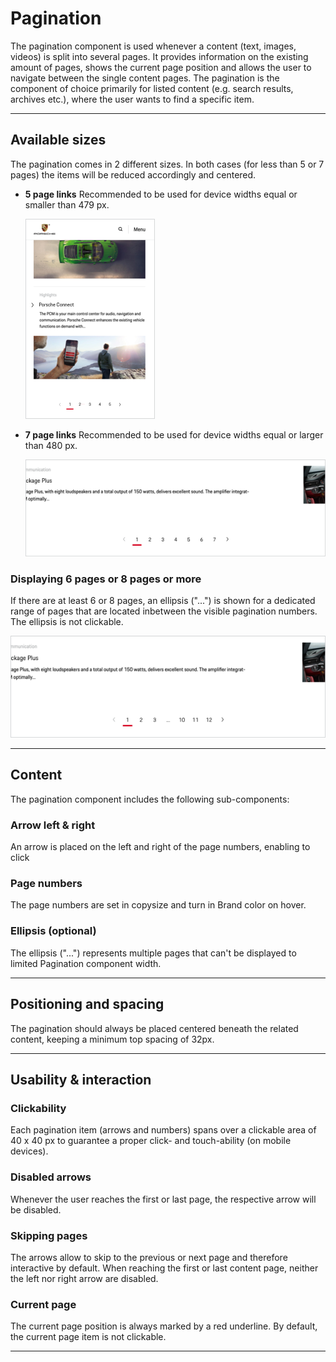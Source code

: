 # Pagination

The pagination component is used whenever a content (text, images, videos) is split into several pages. It provides information on the existing amount of pages, shows the current page position and allows the user to navigate between the single content pages. The pagination is the component of choice primarily for listed content (e.g. search results, archives etc.), where the user wants to find a specific item.

---

## Available sizes

The pagination comes in 2 different sizes. In both cases (for less than 5 or 7 pages) the items will be reduced accordingly and centered.


- **5 page links** Recommended to be used for device widths equal or smaller than 479 px.
    
    ![Example for displaying 5 pages](./assets/pagination-mobile-5items.png) 

- **7 page links**
    Recommended to be used for device widths equal or larger than 480 px.
    
    ![Example for displaying 7 pages](./assets/pagination-desktop-7items.png) 

### Displaying 6 pages or 8 pages or more

If there are at least 6 or 8 pages, an ellipsis ("...") is shown for a dedicated range of pages that are located inbetween the visible pagination numbers. The ellipsis is not clickable.

![Example for displaying 8 pages or more](./assets/pagination-desktop-plus8.png)

---

## Content

The pagination component includes the following sub-components:

### Arrow left & right
An arrow is placed on the left and right of the page numbers, enabling to click

### Page numbers
The page numbers are set in copysize and turn in Brand color on hover.

### Ellipsis (optional)
The ellipsis ("...") represents multiple pages that can't be displayed to limited Pagination component width.

---

## Positioning and spacing

The pagination should always be placed centered beneath the related content, keeping a minimum top spacing of 32px.

---

## Usability & interaction

### Clickability

Each pagination item (arrows and numbers) spans over a clickable area of 40 x 40 px to guarantee a proper click- and touch-ability (on mobile devices).

### Disabled arrows

Whenever the user reaches the first or last page, the respective arrow will be disabled.

### Skipping pages

The arrows allow to skip to the previous or next page and therefore interactive by default. When reaching the first or last content page, neither the left nor right arrow are disabled.

### Current page

The current page position is always marked by a red underline. By default, the current page item is not clickable.


---

